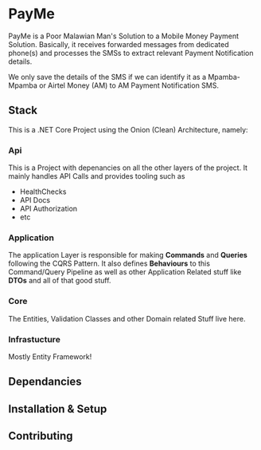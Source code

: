 # PayMe

PayMe is a Poor Malawian Man's Solution to a Mobile Money Payment Solution. Basically, it receives forwarded messages from dedicated phone(s) and processes the SMSs to extract relevant Payment Notification details.

We only save the details of the SMS if we can identify it as a Mpamba-Mpamba or Airtel Money (AM) to AM Payment Notification SMS.

## Stack

This is a .NET Core Project using the Onion (Clean) Architecture, namely:

### Api

This is a Project with depenancies on all the other layers of the project. It mainly handles API Calls and provides tooling such as

- HealthChecks
- API Docs
- API Authorization
- etc

### Application

The application Layer is responsible for making **Commands** and **Queries** following the CQRS Pattern. It also defines **Behaviours** to this Command/Query Pipeline as well as other Application Related stuff like **DTOs** and all of that good stuff.

### Core

The Entities, Validation Classes and other Domain related Stuff live here.

### Infrastucture

Mostly Entity Framework!

## Dependancies

## Installation & Setup

## Contributing
